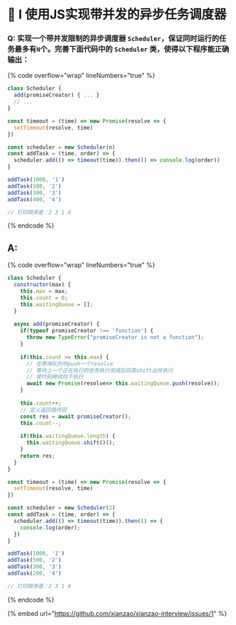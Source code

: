 # 📝 I 使用JS实现带并发的异步任务调度器

### Q: 实现一个带并发限制的异步调度器 `Scheduler`，保证同时运行的任务最多有`N`个。完善下面代码中的 `Scheduler` 类，使得以下程序能正确输出：

{% code overflow="wrap" lineNumbers="true" %}
```javascript
class Scheduler {
  add(promiseCreator) { ... }
  // ...
}

const timeout = (time) => new Promise(resolve => {
  setTimeout(resolve, time)
})

const scheduler = new Scheduler(n)
const addTask = (time, order) => {
  scheduler.add(() => timeout(time)).then(() => console.log(order))
}

addTask(1000, '1')
addTask(500, '2')
addTask(300, '3')
addTask(400, '4')

// 打印顺序是：2 3 1 4
```
{% endcode %}

## A:

{% code overflow="wrap" lineNumbers="true" %}
```javascript
class Scheduler {
  constructor(max) {
    this.max = max;
    this.count = 0;
    this.waitingQueue = [];
  }
  
  async add(promiseCreator) {
    if(typeof promiseCreator !== 'function') {
      throw new TypeError("promiseCreator is not a function");
    }
    
    if(this.count >= this.max) {
      // 在等待队列中push一个resolve
      // 等待上一个正在执行的任务执行完成后将其shift出并执行
      // 使代码继续向下执行
      await new Promise(resolve=> this.waitingQueue.push(resolve));
    }
    
    this.count++;
    // 定义返回值传回
    const res = await promiseCreator();
    this.count--;
    
    if(this.waitingQueue.length) {
      this.waitingQueue.shift()();
    }
    return res;
  }
}

const timeout = (time) => new Promise(resolve => {
  setTimeout(resolve, time)
})

const scheduler = new Scheduler(2)
const addTask = (time, order) => {
  scheduler.add(() => timeout(time)).then(() => {
    console.log(order);
  })
}

addTask(1000, '1')
addTask(500, '2')
addTask(300, '3')
addTask(200, '4')

// 打印顺序是：2 3 1 4
```
{% endcode %}







{% embed url="https://github.com/xianzao/xianzao-interview/issues/1" %}
